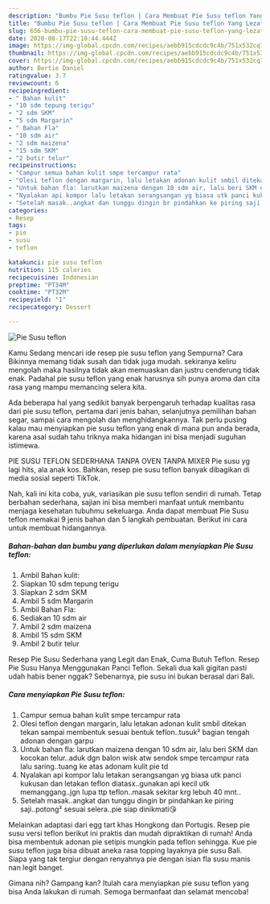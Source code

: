 ```yaml
---
description: "Bumbu Pie Susu teflon | Cara Membuat Pie Susu teflon Yang Lezat"
title: "Bumbu Pie Susu teflon | Cara Membuat Pie Susu teflon Yang Lezat"
slug: 656-bumbu-pie-susu-teflon-cara-membuat-pie-susu-teflon-yang-lezat
date: 2020-08-17T22:10:44.444Z
image: https://img-global.cpcdn.com/recipes/aebb915cdcdc9c4b/751x532cq70/pie-susu-teflon-foto-resep-utama.jpg
thumbnail: https://img-global.cpcdn.com/recipes/aebb915cdcdc9c4b/751x532cq70/pie-susu-teflon-foto-resep-utama.jpg
cover: https://img-global.cpcdn.com/recipes/aebb915cdcdc9c4b/751x532cq70/pie-susu-teflon-foto-resep-utama.jpg
author: Bertie Daniel
ratingvalue: 3.7
reviewcount: 6
recipeingredient:
- " Bahan kulit"
- "10 sdm tepung terigu"
- "2 sdm SKM"
- "5 sdm Margarin"
- " Bahan Fla"
- "10 sdm air"
- "2 sdm maizena"
- "15 sdm SKM"
- "2 butir telur"
recipeinstructions:
- "Campur semua bahan kulit smpe tercampur rata"
- "Olesi teflon dengan margarin, lalu letakan adonan kulit smbil ditekan tekan sampai membentuk sesuai bentuk teflon..tusuk² bagian tengah adonan dengan garpu"
- "Untuk bahan fla: larutkan maizena dengan 10 sdm air, lalu beri SKM dan kocokan telur..aduk dgn balon wisk atw sendok smpe tercampur rata lalu saring..tuang ke atas adonam kulit pie td"
- "Nyalakan api kompor lalu letakan serangsangan yg biasa utk panci kukusan dan letakan teflon diatasx..gunakan api kecil utk memanggang..jgn lupa ttp teflon..masak sekitar krg lebuh 40 mnt.."
- "Setelah masak..angkat dan tunggu dingin br pindahkan ke piring saji..potong² sesuai selera..pie siap dinikmati😘"
categories:
- Resep
tags:
- pie
- susu
- teflon

katakunci: pie susu teflon 
nutrition: 115 calories
recipecuisine: Indonesian
preptime: "PT34M"
cooktime: "PT32M"
recipeyield: "1"
recipecategory: Dessert

---
```



![Pie Susu teflon](https://img-global.cpcdn.com/recipes/aebb915cdcdc9c4b/751x532cq70/pie-susu-teflon-foto-resep-utama.jpg)

Kamu Sedang mencari ide resep pie susu teflon yang Sempurna? Cara Bikinnya memang tidak susah dan tidak juga mudah. sekiranya keliru mengolah maka hasilnya tidak akan memuaskan dan justru cenderung tidak enak. Padahal pie susu teflon yang enak harusnya sih punya aroma dan cita rasa yang mampu memancing selera kita.

Ada beberapa hal yang sedikit banyak berpengaruh terhadap kualitas rasa dari pie susu teflon, pertama dari jenis bahan, selanjutnya pemilihan bahan segar, sampai cara mengolah dan menghidangkannya. Tak perlu pusing kalau mau menyiapkan pie susu teflon yang enak di mana pun anda berada, karena asal sudah tahu triknya maka hidangan ini bisa menjadi suguhan istimewa.

PIE SUSU TEFLON SEDERHANA TANPA OVEN TANPA MIXER Pie susu yg lagi hits, ala anak kos. Bahkan, resep pie susu teflon banyak dibagikan di media sosial seperti TikTok.


Nah, kali ini kita coba, yuk, variasikan pie susu teflon sendiri di rumah. Tetap berbahan sederhana, sajian ini bisa memberi manfaat untuk membantu menjaga kesehatan tubuhmu sekeluarga. Anda dapat membuat Pie Susu teflon memakai 9 jenis bahan dan 5 langkah pembuatan. Berikut ini cara untuk membuat hidangannya.

<!--inarticleads1-->

##### Bahan-bahan dan bumbu yang diperlukan dalam menyiapkan Pie Susu teflon:

1. Ambil  Bahan kulit:
1. Siapkan 10 sdm tepung terigu
1. Siapkan 2 sdm SKM
1. Ambil 5 sdm Margarin
1. Ambil  Bahan Fla:
1. Sediakan 10 sdm air
1. Ambil 2 sdm maizena
1. Ambil 15 sdm SKM
1. Ambil 2 butir telur


Resep Pie Susu Sederhana yang Legit dan Enak, Cuma Butuh Teflon. Resep Pie Susu Hanya Menggunakan Panci Teflon. Sekali dua kali gigitan pasti udah habis bener nggak? Sebenarnya, pie susu ini bukan berasal dari Bali. 

<!--inarticleads2-->

##### Cara menyiapkan Pie Susu teflon:

1. Campur semua bahan kulit smpe tercampur rata
1. Olesi teflon dengan margarin, lalu letakan adonan kulit smbil ditekan tekan sampai membentuk sesuai bentuk teflon..tusuk² bagian tengah adonan dengan garpu
1. Untuk bahan fla: larutkan maizena dengan 10 sdm air, lalu beri SKM dan kocokan telur..aduk dgn balon wisk atw sendok smpe tercampur rata lalu saring..tuang ke atas adonam kulit pie td
1. Nyalakan api kompor lalu letakan serangsangan yg biasa utk panci kukusan dan letakan teflon diatasx..gunakan api kecil utk memanggang..jgn lupa ttp teflon..masak sekitar krg lebuh 40 mnt..
1. Setelah masak..angkat dan tunggu dingin br pindahkan ke piring saji..potong² sesuai selera..pie siap dinikmati😘


Melainkan adaptasi dari egg tart khas Hongkong dan Portugis. Resep pie susu versi teflon berikut ini praktis dan mudah dipraktikan di rumah! Anda bisa membentuk adonan pie setipis mungkin pada teflon sehingga. Kue pie susu teflon juga bisa dibuat aneka rasa topping layaknya pie susu Bali. Siapa yang tak tergiur dengan renyahnya pie dengan isian fla susu manis nan legit banget. 

Gimana nih? Gampang kan? Itulah cara menyiapkan pie susu teflon yang bisa Anda lakukan di rumah. Semoga bermanfaat dan selamat mencoba!
